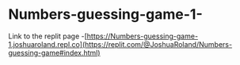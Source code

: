 # Numbers-guessing-game-1-
Link to the replit page -[https://Numbers-guessing-game-1.joshuaroland.repl.co](https://replit.com/@JoshuaRoland/Numbers-guessing-game#index.html)
